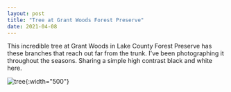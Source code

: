 ```yaml
---
layout: post
title: "Tree at Grant Woods Forest Preserve"
date: 2021-04-08
---
```


This incredible tree at Grant Woods in Lake County Forest Preserve has these branches that reach out far from the trunk. I've been photographing it throughout the seasons. Sharing a simple high contrast black and white here. 

![tree](/assets/04082021-tree.jpeg){:width="500"}
